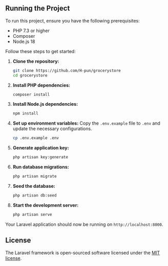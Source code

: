 ## Running the Project

To run this project, ensure you have the following prerequisites:

- PHP 7.3 or higher
- Composer
- Node.js 18

Follow these steps to get started:

1. **Clone the repository:**
    ```sh
    git clone https://github.com/H-pun/grocerystore
    cd grocerystore
    ```

2. **Install PHP dependencies:**
    ```sh
    composer install
    ```

3. **Install Node.js dependencies:**
    ```sh
    npm install
    ```

4. **Set up environment variables:**
    Copy the `.env.example` file to `.env` and update the necessary configurations.
    ```sh
    cp .env.example .env
    ```

5. **Generate application key:**
    ```sh
    php artisan key:generate
    ```

6. **Run database migrations:**
    ```sh
    php artisan migrate
    ```

7. **Seed the database:**
    ```sh
    php artisan db:seed
    ```

8. **Start the development server:**
    ```sh
    php artisan serve
    ```

Your Laravel application should now be running on `http://localhost:8000`.

## License

The Laravel framework is open-sourced software licensed under the [MIT license](https://opensource.org/licenses/MIT).
